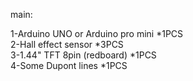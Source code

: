 main:

1-Arduino UNO or Arduino pro mini *1PCS  
2-Hall effect sensor *3PCS  
3-1.44" TFT 8pin (redboard) *1PCS  
4-Some Dupont lines *1PCS  
